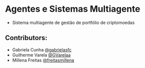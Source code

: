 # Agentes e Sistemas Multiagente

- Sistema multiagente de gestão de portfólio de criptomoedas

## Contributors:
- Gabriela Cunha [@gabrielasfc](https://github.com/gabrielasfc)
- Guilherme Varela [@GVarelaa](https://github.com/GVarelaa)
- Millena Freitas [@freitasmillena](https://github.com/freitasmillena)

